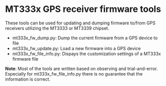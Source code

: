 # MT333x GPS receiver firmware tools
These tools can be used for updating and dumping firmware to/from GPS receivers
utilizing the MT3333 or MT3339 chipset.

 - mt333x_fw_dump.py: Dump the current firmware from a GPS device to file
 - mt333x_fw_update.py: Load a new firmware into a GPS device
 - mt333x_fw_file_info.py: Dispays the customization settings of a MT333x
   firmware file

**Note**: Most of the tools are written based on observing and trial-and-error.
Especially for mt333x_fw_file_info.py there is no guarantee that the
information is correct.

